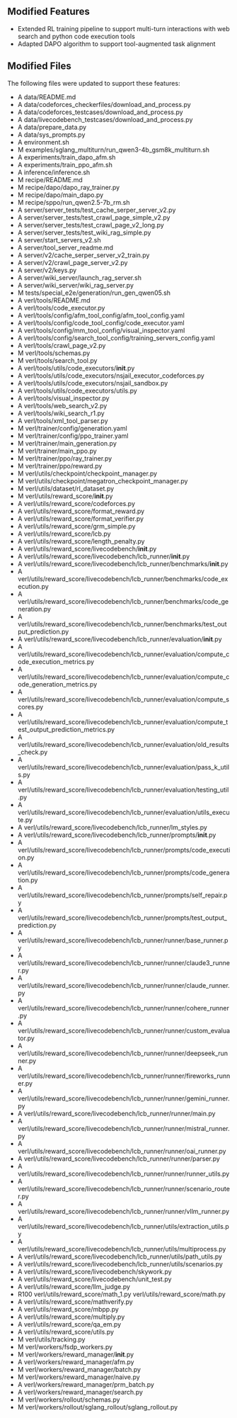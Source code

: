 ## Modified Features
- Extended RL training pipeline to support multi-turn interactions with web search and python code execution tools
- Adapted DAPO algorithm to support tool-augmented task alignment

## Modified Files
The following files were updated to support these features:
- A	data/README.md
- A	data/codeforces_checkerfiles/download_and_process.py
- A	data/codeforces_testcases/download_and_process.py
- A	data/livecodebench_testcases/download_and_process.py
- A	data/prepare_data.py
- A	data/sys_prompts.py
- A	environment.sh
- M	examples/sglang_multiturn/run_qwen3-4b_gsm8k_multiturn.sh
- A	experiments/train_dapo_afm.sh
- A	experiments/train_ppo_afm.sh
- A	inference/inference.sh
- M	recipe/README.md
- M	recipe/dapo/dapo_ray_trainer.py
- M	recipe/dapo/main_dapo.py
- M	recipe/sppo/run_qwen2.5-7b_rm.sh
- A	server/server_tests/test_cache_serper_server_v2.py
- A	server/server_tests/test_crawl_page_simple_v2.py
- A	server/server_tests/test_crawl_page_v2_long.py
- A	server/server_tests/test_wiki_rag_simple.py
- A	server/start_servers_v2.sh
- A	server/tool_server_readme.md
- A	server/v2/cache_serper_server_v2_train.py
- A	server/v2/crawl_page_server_v2.py
- A	server/v2/keys.py
- A	server/wiki_server/launch_rag_server.sh
- A	server/wiki_server/wiki_rag_server.py
- M	tests/special_e2e/generation/run_gen_qwen05.sh
- A	verl/tools/README.md
- A	verl/tools/code_executor.py
- A	verl/tools/config/afm_tool_config/afm_tool_config.yaml
- A	verl/tools/config/code_tool_config/code_executor.yaml
- A	verl/tools/config/mm_tool_config/visual_inspector.yaml
- A	verl/tools/config/search_tool_config/training_servers_config.yaml
- A	verl/tools/crawl_page_v2.py
- M	verl/tools/schemas.py
- M	verl/tools/search_tool.py
- A	verl/tools/utils/code_executors/__init__.py
- A	verl/tools/utils/code_executors/nsjail_executor_codeforces.py
- A	verl/tools/utils/code_executors/nsjail_sandbox.py
- A	verl/tools/utils/code_executors/utils.py
- A	verl/tools/visual_inspector.py
- A	verl/tools/web_search_v2.py
- A	verl/tools/wiki_search_r1.py
- A	verl/tools/xml_tool_parser.py
- M	verl/trainer/config/generation.yaml
- M	verl/trainer/config/ppo_trainer.yaml
- M	verl/trainer/main_generation.py
- M	verl/trainer/main_ppo.py
- M	verl/trainer/ppo/ray_trainer.py
- M	verl/trainer/ppo/reward.py
- M	verl/utils/checkpoint/checkpoint_manager.py
- M	verl/utils/checkpoint/megatron_checkpoint_manager.py
- M	verl/utils/dataset/rl_dataset.py
- M	verl/utils/reward_score/__init__.py
- A	verl/utils/reward_score/codeforces.py
- A	verl/utils/reward_score/format_reward.py
- A	verl/utils/reward_score/format_verifier.py
- A	verl/utils/reward_score/grm_simple.py
- A	verl/utils/reward_score/lcb.py
- A	verl/utils/reward_score/length_penalty.py
- A	verl/utils/reward_score/livecodebench/__init__.py
- A	verl/utils/reward_score/livecodebench/lcb_runner/__init__.py
- A	verl/utils/reward_score/livecodebench/lcb_runner/benchmarks/__init__.py
- A	verl/utils/reward_score/livecodebench/lcb_runner/benchmarks/code_execution.py
- A	verl/utils/reward_score/livecodebench/lcb_runner/benchmarks/code_generation.py
- A	verl/utils/reward_score/livecodebench/lcb_runner/benchmarks/test_output_prediction.py
- A	verl/utils/reward_score/livecodebench/lcb_runner/evaluation/__init__.py
- A	verl/utils/reward_score/livecodebench/lcb_runner/evaluation/compute_code_execution_metrics.py
- A	verl/utils/reward_score/livecodebench/lcb_runner/evaluation/compute_code_generation_metrics.py
- A	verl/utils/reward_score/livecodebench/lcb_runner/evaluation/compute_scores.py
- A	verl/utils/reward_score/livecodebench/lcb_runner/evaluation/compute_test_output_prediction_metrics.py
- A	verl/utils/reward_score/livecodebench/lcb_runner/evaluation/old_results_check.py
- A	verl/utils/reward_score/livecodebench/lcb_runner/evaluation/pass_k_utils.py
- A	verl/utils/reward_score/livecodebench/lcb_runner/evaluation/testing_util.py
- A	verl/utils/reward_score/livecodebench/lcb_runner/evaluation/utils_execute.py
- A	verl/utils/reward_score/livecodebench/lcb_runner/lm_styles.py
- A	verl/utils/reward_score/livecodebench/lcb_runner/prompts/__init__.py
- A	verl/utils/reward_score/livecodebench/lcb_runner/prompts/code_execution.py
- A	verl/utils/reward_score/livecodebench/lcb_runner/prompts/code_generation.py
- A	verl/utils/reward_score/livecodebench/lcb_runner/prompts/self_repair.py
- A	verl/utils/reward_score/livecodebench/lcb_runner/prompts/test_output_prediction.py
- A	verl/utils/reward_score/livecodebench/lcb_runner/runner/base_runner.py
- A	verl/utils/reward_score/livecodebench/lcb_runner/runner/claude3_runner.py
- A	verl/utils/reward_score/livecodebench/lcb_runner/runner/claude_runner.py
- A	verl/utils/reward_score/livecodebench/lcb_runner/runner/cohere_runner.py
- A	verl/utils/reward_score/livecodebench/lcb_runner/runner/custom_evaluator.py
- A	verl/utils/reward_score/livecodebench/lcb_runner/runner/deepseek_runner.py
- A	verl/utils/reward_score/livecodebench/lcb_runner/runner/fireworks_runner.py
- A	verl/utils/reward_score/livecodebench/lcb_runner/runner/gemini_runner.py
- A	verl/utils/reward_score/livecodebench/lcb_runner/runner/main.py
- A	verl/utils/reward_score/livecodebench/lcb_runner/runner/mistral_runner.py
- A	verl/utils/reward_score/livecodebench/lcb_runner/runner/oai_runner.py
- A	verl/utils/reward_score/livecodebench/lcb_runner/runner/parser.py
- A	verl/utils/reward_score/livecodebench/lcb_runner/runner/runner_utils.py
- A	verl/utils/reward_score/livecodebench/lcb_runner/runner/scenario_router.py
- A	verl/utils/reward_score/livecodebench/lcb_runner/runner/vllm_runner.py
- A	verl/utils/reward_score/livecodebench/lcb_runner/utils/extraction_utils.py
- A	verl/utils/reward_score/livecodebench/lcb_runner/utils/multiprocess.py
- A	verl/utils/reward_score/livecodebench/lcb_runner/utils/path_utils.py
- A	verl/utils/reward_score/livecodebench/lcb_runner/utils/scenarios.py
- A	verl/utils/reward_score/livecodebench/skywork.py
- A	verl/utils/reward_score/livecodebench/unit_test.py
- A	verl/utils/reward_score/llm_judge.py
- R100	verl/utils/reward_score/math_1.py	verl/utils/reward_score/math.py
- A	verl/utils/reward_score/mathverify.py
- A	verl/utils/reward_score/mbpp.py
- A	verl/utils/reward_score/multiply.py
- A	verl/utils/reward_score/qa_em.py
- A	verl/utils/reward_score/utils.py
- M	verl/utils/tracking.py
- M	verl/workers/fsdp_workers.py
- M	verl/workers/reward_manager/__init__.py
- A	verl/workers/reward_manager/afm.py
- M	verl/workers/reward_manager/batch.py
- M	verl/workers/reward_manager/naive.py
- A	verl/workers/reward_manager/prm_batch.py
- A	verl/workers/reward_manager/search.py
- M	verl/workers/rollout/schemas.py
- M	verl/workers/rollout/sglang_rollout/sglang_rollout.py
